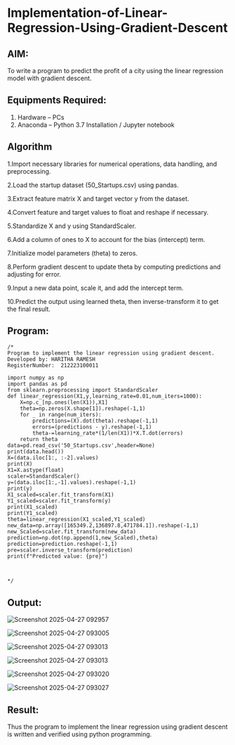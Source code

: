 # Implementation-of-Linear-Regression-Using-Gradient-Descent

## AIM:
To write a program to predict the profit of a city using the linear regression model with gradient descent.

## Equipments Required:
1. Hardware – PCs
2. Anaconda – Python 3.7 Installation / Jupyter notebook

## Algorithm


1.Import necessary libraries for numerical operations, data handling, and preprocessing.

2.Load the startup dataset (50_Startups.csv) using pandas.

3.Extract feature matrix X and target vector y from the dataset.

4.Convert feature and target values to float and reshape if necessary.

5.Standardize X and y using StandardScaler.

6.Add a column of ones to X to account for the bias (intercept) term.

7.Initialize model parameters (theta) to zeros.

8.Perform gradient descent to update theta by computing predictions and adjusting for error.

9.Input a new data point, scale it, and add the intercept term.

10.Predict the output using learned theta, then inverse-transform it to get the final result.
## Program:
```
/*
Program to implement the linear regression using gradient descent.
Developed by: HARITHA RAMESH
RegisterNumber:  212223100011

import numpy as np
import pandas as pd
from sklearn.preprocessing import StandardScaler
def linear_regression(X1,y,learning_rate=0.01,num_iters=1000):
    X=np.c_[np.ones(len(X1)),X1]
    theta=np.zeros(X.shape[1]).reshape(-1,1)
    for _ in range(num_iters):
        predictions=(X).dot(theta).reshape(-1,1)
        errors=(predictions - y).reshape(-1,1)
        theta-=learning_rate*(1/len(X1))*X.T.dot(errors)
    return theta
data=pd.read_csv('50_Startups.csv',header=None)
print(data.head())
X=(data.iloc[1:, :-2].values)
print(X)
X1=X.astype(float)
scaler=StandardScaler()
y=(data.iloc[1:,-1].values).reshape(-1,1)
print(y)
X1_scaled=scaler.fit_transform(X1)
Y1_scaled=scaler.fit_transform(y)
print(X1_scaled)
print(Y1_scaled)
theta=linear_regression(X1_scaled,Y1_scaled)
new_data=np.array([165349.2,136897.8,471784.1]).reshape(-1,1)
new_Scaled=scaler.fit_transform(new_data)
prediction=np.dot(np.append(1,new_Scaled),theta)
prediction=prediction.reshape(-1,1)
pre=scaler.inverse_transform(prediction)
print(f"Predicted value: {pre}")



*/
```

## Output:

![Screenshot 2025-04-27 092957](https://github.com/user-attachments/assets/d0518211-0ab1-4410-861b-54049b09b23d)

![Screenshot 2025-04-27 093005](https://github.com/user-attachments/assets/6da9712e-212a-4c64-9f4d-f22364828fa7)

![Screenshot 2025-04-27 093013](https://github.com/user-attachments/assets/2007f814-b828-44de-ad13-14dd30841a10)

![Screenshot 2025-04-27 093013](https://github.com/user-attachments/assets/9f64a2cc-050f-496d-ba1b-e6722f7805cb)

![Screenshot 2025-04-27 093020](https://github.com/user-attachments/assets/3945eb6c-cb92-4514-b6a1-5b5e34433ded)

![Screenshot 2025-04-27 093027](https://github.com/user-attachments/assets/6e9c7b7d-d8ac-480a-852a-a2850e2a99e4)


## Result:
Thus the program to implement the linear regression using gradient descent is written and verified using python programming.
